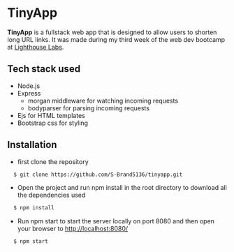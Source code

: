 # TinyApp

  **TinyApp** is a fullstack web app that is designed to allow users to shorten long URL links. It was made during my third week of the web dev bootcamp at [Lighthouse Labs](https://www.lighthouselabs.ca/).

## Tech stack used

  - Node.js
  - Express
    - morgan middleware for watching incoming requests
    - bodyparser for parsing incoming requests
  - Ejs for HTML templates
  - Bootstrap css for styling

## Installation
  - first clone the repository
  ```bash
    $ git clone https://github.com/S-Brand5136/tinyapp.git
  ```
  - Open the project and run npm install in the root directory to download all the dependencies used
  ```bash
    $ npm install
  ```
  - Run npm start to start the server locally on port 8080 and then open your browser to [http://localhost:8080/](http://localhost:8080/)
  ```bash
    $ npm start
  ```